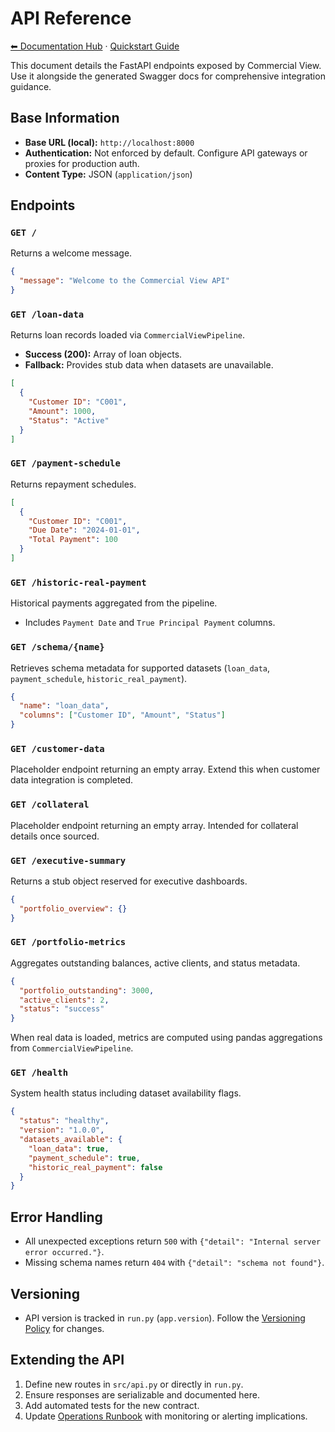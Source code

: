 # API Reference

[⬅ Documentation Hub](index.md) · [Quickstart Guide](quickstart.md)

This document details the FastAPI endpoints exposed by Commercial View. Use it alongside the generated Swagger docs for comprehensive integration guidance.

## Base Information

- **Base URL (local):** `http://localhost:8000`
- **Authentication:** Not enforced by default. Configure API gateways or proxies for production auth.
- **Content Type:** JSON (`application/json`)

## Endpoints

### `GET /`

Returns a welcome message.

```json
{
  "message": "Welcome to the Commercial View API"
}
```

### `GET /loan-data`

Returns loan records loaded via `CommercialViewPipeline`.

- **Success (200):** Array of loan objects.
- **Fallback:** Provides stub data when datasets are unavailable.

```json
[
  {
    "Customer ID": "C001",
    "Amount": 1000,
    "Status": "Active"
  }
]
```

### `GET /payment-schedule`

Returns repayment schedules.

```json
[
  {
    "Customer ID": "C001",
    "Due Date": "2024-01-01",
    "Total Payment": 100
  }
]
```

### `GET /historic-real-payment`

Historical payments aggregated from the pipeline.

- Includes `Payment Date` and `True Principal Payment` columns.

### `GET /schema/{name}`

Retrieves schema metadata for supported datasets (`loan_data`, `payment_schedule`, `historic_real_payment`).

```json
{
  "name": "loan_data",
  "columns": ["Customer ID", "Amount", "Status"]
}
```

### `GET /customer-data`

Placeholder endpoint returning an empty array. Extend this when customer data integration is completed.

### `GET /collateral`

Placeholder endpoint returning an empty array. Intended for collateral details once sourced.

### `GET /executive-summary`

Returns a stub object reserved for executive dashboards.

```json
{
  "portfolio_overview": {}
}
```

### `GET /portfolio-metrics`

Aggregates outstanding balances, active clients, and status metadata.

```json
{
  "portfolio_outstanding": 3000,
  "active_clients": 2,
  "status": "success"
}
```

When real data is loaded, metrics are computed using pandas aggregations from `CommercialViewPipeline`.

### `GET /health`

System health status including dataset availability flags.

```json
{
  "status": "healthy",
  "version": "1.0.0",
  "datasets_available": {
    "loan_data": true,
    "payment_schedule": true,
    "historic_real_payment": false
  }
}
```

## Error Handling

- All unexpected exceptions return `500` with `{"detail": "Internal server error occurred."}`.
- Missing schema names return `404` with `{"detail": "schema not found"}`.

## Versioning

- API version is tracked in `run.py` (`app.version`). Follow the [Versioning Policy](versioning.md) for changes.

## Extending the API

1. Define new routes in `src/api.py` or directly in `run.py`.
2. Ensure responses are serializable and documented here.
3. Add automated tests for the new contract.
4. Update [Operations Runbook](operations-runbook.md) with monitoring or alerting implications.
